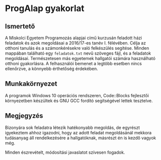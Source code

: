 # ProgAlap gyakorlat

## Ismertető
A Miskolci Egyetem Programozás alapjai című kurzusán feladott házi feladatok és azok megoldásai a 2016/17-es tanév I. félévében. Célja az otthoni tanulás és a számonkérésekre való felkészülés segítése.
Minden mappában található egy `feladatok.txt` nevű szöveges fájl, és a feladatok megoldásai. Természetesen más egyetemek hallgatói számára használható otthoni gyakorlásra. A felhasználói bemenet a legtöbb esetben nincs ellenőrzve, a könnyebb érthetőség érdekében.

## Munkakörnyezet
A programok Windows 10 operációs rendszeren, Code::Blocks fejlesztői környezetben készültek és GNU GCC fordító segítségével lettek tesztelve.

## Megjegyzés
Bizonyára sok feladatra létezik hatékonyabb megoldás, de egyrészt igyekeztem ahhoz igazodni, hogy az adott feladat megoldásánál mekkora tudásanyag áll rendelkezésére a hallgatóknak, másrészt én is kezdő vagyok még.

Minden észrevételt, módosítási javaslatot szívesen fogadok.